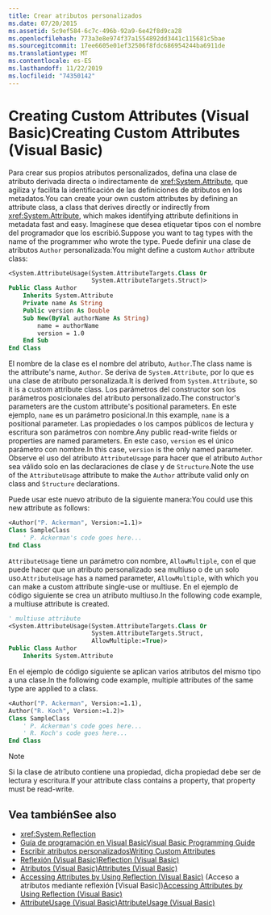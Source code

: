 ```yaml
---
title: Crear atributos personalizados
ms.date: 07/20/2015
ms.assetid: 5c9ef584-6c7c-496b-92a9-6e42f8d9ca28
ms.openlocfilehash: 773a3e8e974f37a1554892dd3441c115681c5bae
ms.sourcegitcommit: 17ee6605e01ef32506f8fdc686954244ba6911de
ms.translationtype: MT
ms.contentlocale: es-ES
ms.lasthandoff: 11/22/2019
ms.locfileid: "74350142"
---
```

# <a name="creating-custom-attributes-visual-basic"></a><span data-ttu-id="094ec-102">Creating Custom Attributes (Visual Basic)</span><span class="sxs-lookup"><span data-stu-id="094ec-102">Creating Custom Attributes (Visual Basic)</span></span>

<span data-ttu-id="094ec-103">Para crear sus propios atributos personalizados, defina una clase de atributo derivada directa o indirectamente de <xref:System.Attribute>, que agiliza y facilita la identificación de las definiciones de atributos en los metadatos.</span><span class="sxs-lookup"><span data-stu-id="094ec-103">You can create your own custom attributes by defining an attribute class, a class that derives directly or indirectly from <xref:System.Attribute>, which makes identifying attribute definitions in metadata fast and easy.</span></span> <span data-ttu-id="094ec-104">Imagínese que desea etiquetar tipos con el nombre del programador que los escribió.</span><span class="sxs-lookup"><span data-stu-id="094ec-104">Suppose you want to tag types with the name of the programmer who wrote the type.</span></span> <span data-ttu-id="094ec-105">Puede definir una clase de atributos `Author` personalizada:</span><span class="sxs-lookup"><span data-stu-id="094ec-105">You might define a custom `Author` attribute class:</span></span>

```vb
<System.AttributeUsage(System.AttributeTargets.Class Or
                       System.AttributeTargets.Struct)>
Public Class Author
    Inherits System.Attribute
    Private name As String
    Public version As Double
    Sub New(ByVal authorName As String)
        name = authorName
        version = 1.0
    End Sub
End Class
```

<span data-ttu-id="094ec-106">El nombre de la clase es el nombre del atributo, `Author`.</span><span class="sxs-lookup"><span data-stu-id="094ec-106">The class name is the attribute's name, `Author`.</span></span> <span data-ttu-id="094ec-107">Se deriva de `System.Attribute`, por lo que es una clase de atributo personalizada.</span><span class="sxs-lookup"><span data-stu-id="094ec-107">It is derived from `System.Attribute`, so it is a custom attribute class.</span></span> <span data-ttu-id="094ec-108">Los parámetros del constructor son los parámetros posicionales del atributo personalizado.</span><span class="sxs-lookup"><span data-stu-id="094ec-108">The constructor's parameters are the custom attribute's positional parameters.</span></span> <span data-ttu-id="094ec-109">En este ejemplo, `name` es un parámetro posicional.</span><span class="sxs-lookup"><span data-stu-id="094ec-109">In this example, `name` is a positional parameter.</span></span> <span data-ttu-id="094ec-110">Las propiedades o los campos públicos de lectura y escritura son parámetros con nombre.</span><span class="sxs-lookup"><span data-stu-id="094ec-110">Any public read-write fields or properties are named parameters.</span></span> <span data-ttu-id="094ec-111">En este caso, `version` es el único parámetro con nombre.</span><span class="sxs-lookup"><span data-stu-id="094ec-111">In this case, `version` is the only named parameter.</span></span> <span data-ttu-id="094ec-112">Observe el uso del atributo `AttributeUsage` para hacer que el atributo `Author` sea válido solo en las declaraciones de clase y de `Structure`.</span><span class="sxs-lookup"><span data-stu-id="094ec-112">Note the use of the `AttributeUsage` attribute to make the `Author` attribute valid only on class and `Structure` declarations.</span></span>

<span data-ttu-id="094ec-113">Puede usar este nuevo atributo de la siguiente manera:</span><span class="sxs-lookup"><span data-stu-id="094ec-113">You could use this new attribute as follows:</span></span>

```vb
<Author("P. Ackerman", Version:=1.1)>
Class SampleClass
    ' P. Ackerman's code goes here...
End Class
```

<span data-ttu-id="094ec-114">`AttributeUsage` tiene un parámetro con nombre, `AllowMultiple`, con el que puede hacer que un atributo personalizado sea multiuso o de un solo uso.</span><span class="sxs-lookup"><span data-stu-id="094ec-114">`AttributeUsage` has a named parameter, `AllowMultiple`, with which you can make a custom attribute single-use or multiuse.</span></span> <span data-ttu-id="094ec-115">En el ejemplo de código siguiente se crea un atributo multiuso.</span><span class="sxs-lookup"><span data-stu-id="094ec-115">In the following code example, a multiuse attribute is created.</span></span>

```vb
' multiuse attribute
<System.AttributeUsage(System.AttributeTargets.Class Or
                       System.AttributeTargets.Struct,
                       AllowMultiple:=True)>
Public Class Author
    Inherits System.Attribute
```

<span data-ttu-id="094ec-116">En el ejemplo de código siguiente se aplican varios atributos del mismo tipo a una clase.</span><span class="sxs-lookup"><span data-stu-id="094ec-116">In the following code example, multiple attributes of the same type are applied to a class.</span></span>

```vb
<Author("P. Ackerman", Version:=1.1),
Author("R. Koch", Version:=1.2)>
Class SampleClass
    ' P. Ackerman's code goes here...
    ' R. Koch's code goes here...
End Class
```

> [!NOTE]
> <span data-ttu-id="094ec-117">Si la clase de atributo contiene una propiedad, dicha propiedad debe ser de lectura y escritura.</span><span class="sxs-lookup"><span data-stu-id="094ec-117">If your attribute class contains a property, that property must be read-write.</span></span>

## <a name="see-also"></a><span data-ttu-id="094ec-118">Vea también</span><span class="sxs-lookup"><span data-stu-id="094ec-118">See also</span></span>

- <xref:System.Reflection>
- [<span data-ttu-id="094ec-119">Guía de programación en Visual Basic</span><span class="sxs-lookup"><span data-stu-id="094ec-119">Visual Basic Programming Guide</span></span>](../../../../visual-basic/programming-guide/index.md)
- [<span data-ttu-id="094ec-120">Escribir atributos personalizados</span><span class="sxs-lookup"><span data-stu-id="094ec-120">Writing Custom Attributes</span></span>](../../../../standard/attributes/writing-custom-attributes.md)
- [<span data-ttu-id="094ec-121">Reflexión (Visual Basic)</span><span class="sxs-lookup"><span data-stu-id="094ec-121">Reflection (Visual Basic)</span></span>](../../../../visual-basic/programming-guide/concepts/reflection.md)
- [<span data-ttu-id="094ec-122">Atributos (Visual Basic)</span><span class="sxs-lookup"><span data-stu-id="094ec-122">Attributes (Visual Basic)</span></span>](../../../../visual-basic/language-reference/attributes.md)
- <span data-ttu-id="094ec-123">[Accessing Attributes by Using Reflection (Visual Basic)](../../../../visual-basic/programming-guide/concepts/attributes/accessing-attributes-by-using-reflection.md) (Acceso a atributos mediante reflexión [Visual Basic])</span><span class="sxs-lookup"><span data-stu-id="094ec-123">[Accessing Attributes by Using Reflection (Visual Basic)](../../../../visual-basic/programming-guide/concepts/attributes/accessing-attributes-by-using-reflection.md)</span></span>
- [<span data-ttu-id="094ec-124">AttributeUsage (Visual Basic)</span><span class="sxs-lookup"><span data-stu-id="094ec-124">AttributeUsage (Visual Basic)</span></span>](../../../../visual-basic/programming-guide/concepts/attributes/attributeusage.md)
